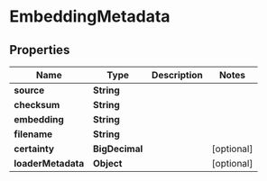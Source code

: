 

# EmbeddingMetadata


## Properties

| Name | Type | Description | Notes |
|------------ | ------------- | ------------- | -------------|
|**source** | **String** |  |  |
|**checksum** | **String** |  |  |
|**embedding** | **String** |  |  |
|**filename** | **String** |  |  |
|**certainty** | **BigDecimal** |  |  [optional] |
|**loaderMetadata** | **Object** |  |  [optional] |



